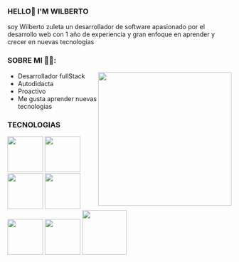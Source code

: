 ### HELLO👋 I'M WILBERTO
<p>soy Wilberto zuleta un desarrollador de software apasionado por el desarrollo web con 1 año de experiencia y gran enfoque en aprender y crecer en nuevas tecnologias</p>

###  SOBRE MI 🧑‍💻:
 <img align="right" width="300" src="https://github.com/zuleta-laguna/zuleta-laguna/assets/131419195/51173a96-16eb-4926-8446-6d25e833124c"> 
 <ul>
  <li>Desarrollador fullStack</li>
  <li>Autodidacta</li>                                                           
  <li>Proactivo</li>                                      
  <li>Me gusta aprender nuevas tecnologias</li>
</ul>


### TECNOLOGIAS
 
<div>
 <p>
  <img width="80" src="https://github.com/zuleta-laguna/zuleta-laguna/assets/131419195/bd0e1f88-1075-490e-80a2-ff505581968b">
  <img width="80" src="https://github.com/zuleta-laguna/zuleta-laguna/assets/131419195/cd572519-f4e1-4331-ac26-9aac90a41384">
  <img width="80" src="https://github.com/zuleta-laguna/zuleta-laguna/assets/131419195/385f311f-5a93-4c70-8b87-ae90fac8a71e">
   <img width="80" src="https://github.com/zuleta-laguna/zuleta-laguna/assets/131419195/dd3c2aad-5a20-417d-ac53-f26435311702">
  <img width="80" src="https://github.com/zuleta-laguna/zuleta-laguna/assets/131419195/eec09627-bedb-4cdf-a162-017d2724f32f">
   <img width="80" src="https://github.com/zuleta-laguna/zuleta-laguna/assets/131419195/8b024a26-faa7-49aa-80c2-53646ccdc65d">
   <img width="100" src="https://github.com/zuleta-laguna/zuleta-laguna/assets/131419195/11167dff-65fa-457d-89c5-4368d3c21948">
 </p> 
</div>



 








